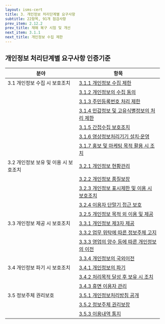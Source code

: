 ```yaml
---
layout: isms-cert
title: 3. 개인정보 처리단계별 요구사항
subtitle: 22항목, 91개 점검사항
prev_item: 2.12.2 
prev_title: 재해 복구 시험 및 개선
next_item: 3.1.1
next_title: 개인정보 수집 제한
---
```


<!-- ### (항목22개/점검91개/결함88개) -->



## 개인정보 처리단계별 요구사항 인증기준

| 분야 | 항목 |
| --- | --- |
| 3.1 개인정보 수집 시 보호조치 | [3.1.1 개인정보 수집 제한](3.1.1) |
| | [3.1.2 개인정보의 수집 동의](3.1.2) |
| | [3.1.3 주민등록번호 처리 제한](3.1.3) |
| | [3.1.4 민감정보 및 고유식별정보의 처리 제한](3.1.4) |
| | [3.1.5 간접수집 보호조치](3.1.5) |
| | [3.1.6 영상정보처리기기 설치·운영 ](3.1.6) |
| | [3.1.7 홍보 및 마케팅 목적 활용 시 조치](3.1.7) |
| 3.2 개인정보 보유 및 이용 시 보호조치 | [3.2.1 개인정보 현황관리](3.2.1) |
| | [3.2.2 개인정보 품질보장](3.2.2) |
| | [3.2.3 개인정보 표시제한 및 이용 시 보호조치](3.2.3) |
| | [3.2.4 이용자 단말기 접근 보호](3.2.4) |
| | [3.2.5 개인정보 목적 외 이용 및 제공](3.2.5) |
| 3.3 개인정보 제공 시 보호조치 | [3.3.1 개인정보 제3자 제공](3.3.1) |
| | [3.3.2 업무 위탁에 따른 정보주체 고지](3.3.2) |
| | [3.3.3 영업의 양수 등에 따른 개인정보의 이전](3.3.3) |
| | [3.3.4 개인정보의 국외이전](3.3.4) |
| 3.4 개인정보 파기 시 보호조치 | [3.4.1 개인정보의 파기](3.4.1) |
| | [3.4.2 처리목적 달성 후 보유 시 조치](3.4.2) |
| | [3.4.3 휴면 이용자 관리](3.4.3) |
| 3.5 정보주체 권리보호 | [3.5.1 개인정보처리방침 공개](3.5.1) |
| | [3.5.2 정보주체 권리보장](3.5.2) |
| | [3.5.3 이용내역 통지](3.5.3) |
